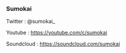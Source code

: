 ### Sumokai


Twitter : @sumokai_

Youtube : https://youtube.com/c/sumokai

Soundcloud : https://soundcloud.com/sumokai
